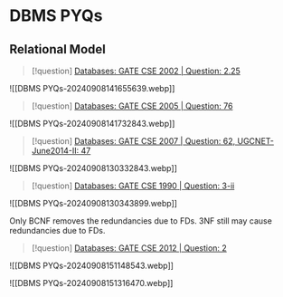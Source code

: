 # DBMS PYQs

## Relational Model

> [!question] 
> [Databases: GATE CSE 2002 | Question: 2.25](https://gateoverflow.in/855/gate-cse-2002-question-2-25)

![[DBMS PYQs-20240908141655639.webp]]


> [!question] 
> [Databases: GATE CSE 2005 | Question: 76](https://gateoverflow.in/1399/gate-cse-2005-question-76)

![[DBMS PYQs-20240908141732843.webp]]


> [!question] 
> [Databases: GATE CSE 2007 | Question: 62, UGCNET-June2014-II: 47](https://gateoverflow.in/1260/gate-cse-2007-question-62-ugcnet-june2014-ii-47)

![[DBMS PYQs-20240908130332843.webp]]

> [!question] 
> [Databases: GATE CSE 1990 | Question: 3-ii](https://gateoverflow.in/84054/gate-cse-1990-question-3-ii)

![[DBMS PYQs-20240908130343899.webp]]

Only BCNF removes the redundancies due to FDs. 3NF still may cause redundancies due to FDs.


> [!question] 
> [Databases: GATE CSE 2012 | Question: 2](https://gateoverflow.in/34/gate-cse-2012-question-2?show=433455#c433455)

![[DBMS PYQs-20240908151148543.webp]]

![[DBMS PYQs-20240908151316470.webp]]


